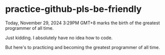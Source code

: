 # practice-github-pls-be-friendly
Today, November 29, 2024 3:29PM GMT+8 marks the birth of the greatest programmer of all time.

Just kidding. I absolutely have no idea how to code.

But here's to practicing and becoming the greatest programmer of all time.
